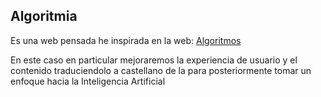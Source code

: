 ## Algoritmia

Es una web pensada he inspirada en la web:
[Algoritmos](https://www-igm.univ-mlv.fr/~lecroq/string/index.html)

En este caso en particular mejoraremos la experiencia de usuario y el contenido traduciendolo a castellano de la para posteriormente tomar un enfoque hacia la Inteligencia Artificial
